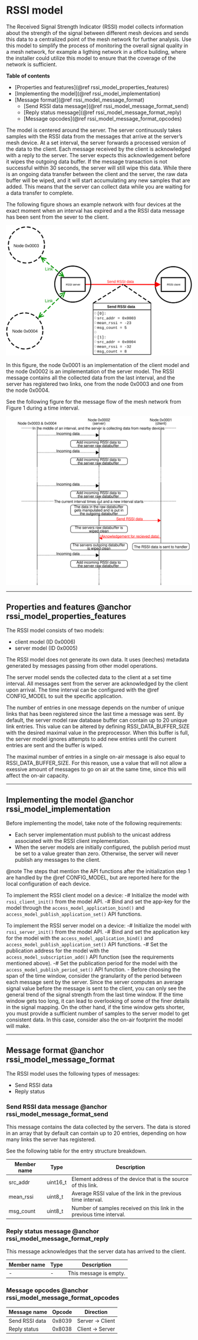 ﻿# RSSI model

The Received Signal Strength Indicator (RSSI) model collects information about the strength
of the signal between different mesh devices and sends this data to a centralized point
of the mesh network for further analysis. Use this model to simplify the process of monitoring
the overall signal quality in a mesh network, for example a ligthing network in a office building,
where the installer could utilize this model to ensure that the coverage of the network
is sufficient.

**Table of contents**
- [Properties and features](@ref rssi_model_properties_features)
- [Implementing the model](@ref rssi_model_implementation)
- [Message format](@ref rssi_model_message_format)
    - [Send RSSI data message](@ref rssi_model_message_format_send)
    - [Reply status message](@ref rssi_model_message_format_reply)
    - [Message opcodes](@ref rssi_model_message_format_opcodes)

The model is centered around the server. The server continuously takes samples with the RSSI data
from the messages that arrive at the server’s mesh device. At a set interval, the server forwards
a processed version of the data to the client. Each message received by the client is acknowledged
with a reply to the server. The server expects this acknowledgement before it wipes
the outgoing data buffer. If the message transaction is not successful within 30 seconds,
the server will still wipe this data. While there is an ongoing data transfer between the client
and the server, the raw data buffer will be wiped, and it will start accumulating any new samples
that are added. This means that the server can collect data while you are waiting
for a data transfer to complete.

The following figure shows an example network with four devices at the exact moment
when an interval has expired and a the RSSI data message has been sent from the sever to the client.

![Figure 1:  Example network with four devices.](img/rssi_server_client_flow_2.svg)

In this figure, the node 0x0001 is an implementation of the client model and the node 0x0002
is an implementation of the server model. The RSSI message contains all the collected data
from the last interval, and the server has registered two links, one from the node 0x0003
and one from the node 0x0004.

See the following figure for the message flow of the mesh network from Figure 1
during a time interval.

![Figure 2: Message flow during a time interval.](img/rssi_model_overview.svg)

---

## Properties and features @anchor rssi_model_properties_features

The RSSI model consists of two models:
- client model (ID 0x0006)
- server model (ID 0x0005)

The RSSI model does not generate its own data. It uses (leeches) metadata generated
by messages passing from other model operations.

The server model sends the collected data to the client at a set time interval.
All messages sent from the server are acknowledged by the client upon arrival.
The time interval can be configured with the @ref CONFIG_MODEL to suit the specific application.

The number of entries in one message depends on the number of unique links that has been registered
since the last time a message was sent. By default, the server model raw database buffer can contain
up to 20 unique link entries. This value can be altered by defining RSSI_DATA_BUFFER_SIZE with
the desired maximal value in the preprocessor. When this buffer is full, the server model ignores
attempts to add new entries until the current entries are sent and the buffer is wiped.

The maximal number of entries in a single on-air message is also equal
to RSSI_DATA_BUFFER_SIZE. For this reason, use a value that will not allow a exessive amount
of messages to go on air at the same time, since this will affect the on-air capacity.

---

## Implementing the model @anchor rssi_model_implementation

Before implementing the model, take note of the following requirements:
- Each server implementation must publish to the unicast address
associated with the RSSI client implementation.
- When the server models are initially configured, the publish period must be set to a value
greater than zero. Otherwise, the server will never publish any messages to the client.

@note
The steps that mention the API functions after the initialization step 1 are handled
by the @ref CONFIG_MODEL, but are reported here for the local configuration of each device.

To implement the RSSI client model on a device:
-# Initialize the model with `rssi_client_init()` from the model API.
-# Bind and set the app-key for the model through the `access_model_application_bind()`
and `access_model_publish_application_set()` API functions.
  
To implement the RSSI server model on a device:
-# Initialize the model with `rssi_server_init()` from the model API.
-# Bind and set the application key for the model with the `access_model_application_bind()`
and `access_model_publish_application_set()` API functions.
-# Set the publication address for the model with the `access_model_subscription_add()` API function
(see the requirements mentioned above).
-# Set the publication period for the model with the `access_model_publish_period_set()`
API function.
    - Before choosing the span of the time window, consider the granularity of the period
    between each message sent by the server. Since the server computes an average signal value before
    the message is sent to the client, you can only see the general trend of the signal strength
    from the last time window. If the time window gets too long, it can lead to overlooking
    of some of the finer details in the signal mapping. On the other hand, if the time window
    gets shorter, you must provide a sufficient number of samples to the server model
    to get consistent data. In this case, consider also the on-air footprint the model will make.

    
---

## Message format @anchor rssi_model_message_format

The RSSI model uses the following types of messages:
- Send RSSI data
- Reply status 

### Send RSSI data message @anchor rssi_model_message_format_send

This message contains the data collected by the servers.
The data is stored in an array that by default can contain up to 20 entries, depending
on how many links the server has registered. 

See the following table for the entry structure breakdown.

| Member name  |  Type    | Description                                                           |
| ------------ | -------- | --------------------------------------------------------------------- |
| src_addr     | uint16_t | Element address of the device that is the source of this link.        |
| mean_rssi    | uint8_t  | Average RSSI value of the link in the previous time interval.         |
| msg_count    | uint8_t  | Number of samples received on this link in the previous time interval.|

### Reply status message @anchor rssi_model_message_format_reply

This message acknowledges that the server data has arrived to the client.

| Member name  | Type  | Description            |
| ------------ | ----- | ---------------------- |
|      -       |   -   | This message is empty. |

### Message opcodes @anchor rssi_model_message_format_opcodes

| Message name   | Opcode  | Direction            |
| -------------- | ------- | -------------------- |
| Send RSSI data | 0x8039  | Server -> Client     |
| Reply status   | 0x8038  | Client -> Server     |
